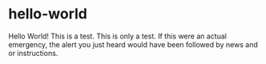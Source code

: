 # hello-world
Hello World!
This is a test. This is only a test. If this were an actual emergency, the alert you just heard would have been followed by news and or instructions.

